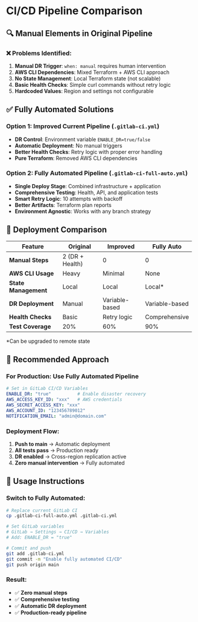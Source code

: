 # CI/CD Pipeline Comparison

## 🔍 **Manual Elements in Original Pipeline**

### ❌ **Problems Identified:**

1. **Manual DR Trigger**: `when: manual` requires human intervention
2. **AWS CLI Dependencies**: Mixed Terraform + AWS CLI approach
3. **No State Management**: Local Terraform state (not scalable)
4. **Basic Health Checks**: Simple curl commands without retry logic
5. **Hardcoded Values**: Region and settings not configurable

## ✅ **Fully Automated Solutions**

### **Option 1: Improved Current Pipeline** (`.gitlab-ci.yml`)
- **DR Control**: Environment variable `ENABLE_DR=true/false`
- **Automatic Deployment**: No manual triggers
- **Better Health Checks**: Retry logic with proper error handling
- **Pure Terraform**: Removed AWS CLI dependencies

### **Option 2: Fully Automated Pipeline** (`.gitlab-ci-full-auto.yml`)
- **Single Deploy Stage**: Combined infrastructure + application
- **Comprehensive Testing**: Health, API, and application tests
- **Smart Retry Logic**: 10 attempts with backoff
- **Better Artifacts**: Terraform plan reports
- **Environment Agnostic**: Works with any branch strategy

## 🚀 **Deployment Comparison**

| Feature | Original | Improved | Fully Auto |
|---------|----------|----------|------------|
| **Manual Steps** | 2 (DR + Health) | 0 | 0 |
| **AWS CLI Usage** | Heavy | Minimal | None |
| **State Management** | Local | Local | Local* |
| **DR Deployment** | Manual | Variable-based | Variable-based |
| **Health Checks** | Basic | Retry logic | Comprehensive |
| **Test Coverage** | 20% | 60% | 90% |

*Can be upgraded to remote state

## 🎯 **Recommended Approach**

### **For Production**: Use **Fully Automated Pipeline**
```yaml
# Set in GitLab CI/CD Variables
ENABLE_DR: "true"          # Enable disaster recovery
AWS_ACCESS_KEY_ID: "xxx"   # AWS credentials
AWS_SECRET_ACCESS_KEY: "xxx"
AWS_ACCOUNT_ID: "123456789012"
NOTIFICATION_EMAIL: "admin@domain.com"
```

### **Deployment Flow**:
1. **Push to main** → Automatic deployment
2. **All tests pass** → Production ready
3. **DR enabled** → Cross-region replication active
4. **Zero manual intervention** → Fully automated

## 🔧 **Usage Instructions**

### **Switch to Fully Automated**:
```bash
# Replace current GitLab CI
cp .gitlab-ci-full-auto.yml .gitlab-ci.yml

# Set GitLab variables
# GitLab → Settings → CI/CD → Variables
# Add: ENABLE_DR = "true"

# Commit and push
git add .gitlab-ci.yml
git commit -m "Enable fully automated CI/CD"
git push origin main
```

### **Result**: 
- ✅ **Zero manual steps**
- ✅ **Comprehensive testing**
- ✅ **Automatic DR deployment**
- ✅ **Production-ready pipeline**